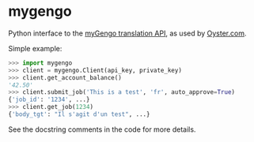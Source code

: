 mygengo
=======

Python interface to the [myGengo translation API](http://mygengo.com/api/developer-docs/), as used by [Oyster.com](http://www.oyster.com/).

Simple example:

```python
>>> import mygengo
>>> client = mygengo.Client(api_key, private_key)
>>> client.get_account_balance()
'42.50'
>>> client.submit_job('This is a test', 'fr', auto_approve=True)
{'job_id': '1234', ...}
>>> client.get_job(1234)
{'body_tgt': "Il s'agit d'un test", ...}
```

See the docstring comments in the code for more details.